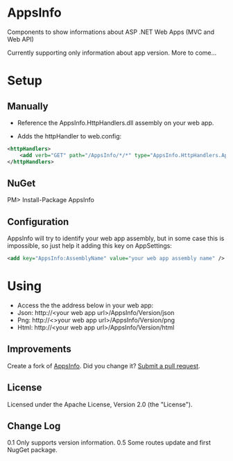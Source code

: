 AppsInfo
========

Components to show informations about ASP .NET Web Apps (MVC and Web API)

Currently supporting only information about app version. More to come...

Setup
========

Manually
--------
* Reference the AppsInfo.HttpHandlers.dll assembly on your web app.

* Adds the httpHandler to web.config:
```xml
<httpHandlers>
    <add verb="GET" path="/AppsInfo/*/*" type="AppsInfo.HttpHandlers.AppsInfoHttpHandler, AppsInfo.HttpHandlers" />
</httpHandlers>
```

NuGet
--------
PM> Install-Package AppsInfo


Configuration
--------
AppsInfo will try to identify your web app assembly, but in some case this is impossible, so just help it adding this key on AppSettings:
```xml
<add key="AppsInfo:AssemblyName" value="your web app assembly name" />
```


Using
========
* Access the the address below in your web app:
* Json: http://&lt;your web app url&gt;/AppsInfo/Version/json
* Png: http://&lt;&gt;your web app url&gt;/AppsInfo/Version/png
* Html: http://&lt;your web app url&gt;/AppsInfo/Version/html


Improvements
------------

Create a fork of [AppsInfo](https://github.com/giacomelli/AppsInfo/fork). 
Did you change it? [Submit a pull request](https://github.com/giacomelli/AppsInfo/pull/new/master).

License
-------

Licensed under the Apache License, Version 2.0 (the "License").


Change Log
----------
0.1 Only supports version information.
0.5 Some routes update and first NugGet package.